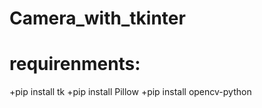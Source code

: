 # Camera_with_tkinter
# requirenments:
+pip install tk
+pip install Pillow
+pip install opencv-python

